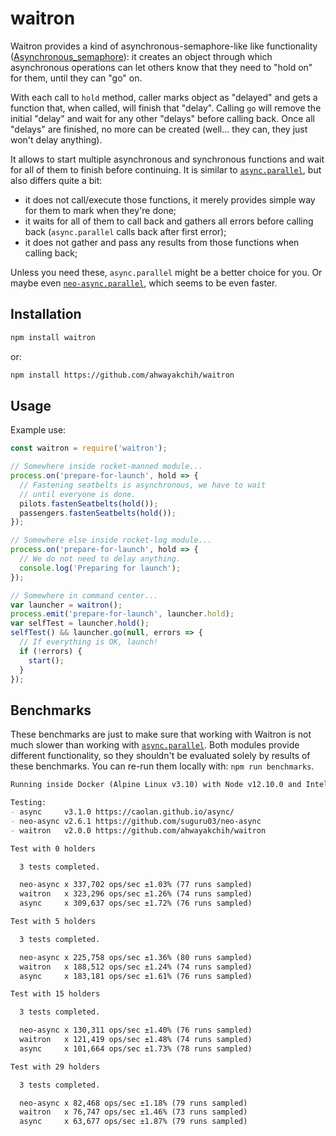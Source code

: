 waitron
=======

Waitron provides a kind of asynchronous-semaphore-like like functionality ([Asynchronous_semaphore](https://en.wikipedia.org/wiki/Asynchronous_semaphore)): it creates an object through which asynchronous operations can let others know that they need to "hold on" for them, until they can "go" on.

With each call to `hold` method, caller marks object as "delayed" and gets a function that, when called, will finish that "delay".
Calling `go` will remove the initial "delay" and wait for any other "delays" before calling back.
Once all "delays" are finished, no more can be created (well... they can, they just won't delay anything).

It allows to start multiple asynchronous and synchronous functions and wait for all of them to finish before continuing. It is similar to [`async.parallel`](https://github.com/caolan/async), but also differs quite a bit:

- it does not call/execute those functions, it merely provides simple way for them to mark when they're done;
- it waits for all of them to call back and gathers all errors before calling back (`async.parallel` calls back after first error);
- it does not gather and pass any results from those functions when calling back;

Unless you need these, `async.parallel` might be a better choice for you. Or maybe even [`neo-async.parallel`](https://github.com/suguru03/neo-async), which seems to be even faster.


## Installation

```sh
npm install waitron
```

or:

```sh
npm install https://github.com/ahwayakchih/waitron
```


## Usage

Example use:

```javascript
const waitron = require('waitron');

// Somewhere inside rocket-manned module...
process.on('prepare-for-launch', hold => {
  // Fastening seatbelts is asynchronous, we have to wait
  // until everyone is done.
  pilots.fastenSeatbelts(hold());
  passengers.fastenSeatbelts(hold());
});

// Somewhere else inside rocket-log module...
process.on('prepare-for-launch', hold => {
  // We do not need to delay anything.
  console.log('Preparing for launch');
});

// Somewhere in command center...
var launcher = waitron();
process.emit('prepare-for-launch', launcher.hold);
var selfTest = launcher.hold();
selfTest() && launcher.go(null, errors => {
  // If everything is OK, launch!
  if (!errors) {
    start();
  }
});
```


## Benchmarks

These benchmarks are just to make sure that working with Waitron is not much slower than working with [`async.parallel`](https://github.com/caolan/async). Both modules provide different functionality, so they shouldn't be evaluated solely by results of these benchmarks.
You can re-run them locally with: `npm run benchmarks`.

```markdown
Running inside Docker (Alpine Linux v3.10) with Node v12.10.0 and Intel(R) Core(TM) i7-3537U CPU @ 2.00GHz x 4

Testing:
- async     v3.1.0 https://caolan.github.io/async/         
- neo-async v2.6.1 https://github.com/suguru03/neo-async   
- waitron   v2.0.0 https://github.com/ahwayakchih/waitron  

Test with 0 holders

  3 tests completed.

  neo-async x 337,702 ops/sec ±1.03% (77 runs sampled)
  waitron   x 323,296 ops/sec ±1.26% (74 runs sampled)
  async     x 309,637 ops/sec ±1.72% (76 runs sampled)

Test with 5 holders

  3 tests completed.

  neo-async x 225,758 ops/sec ±1.36% (80 runs sampled)
  waitron   x 188,512 ops/sec ±1.24% (74 runs sampled)
  async     x 183,181 ops/sec ±1.61% (76 runs sampled)

Test with 15 holders

  3 tests completed.

  neo-async x 130,311 ops/sec ±1.40% (76 runs sampled)
  waitron   x 121,419 ops/sec ±1.48% (74 runs sampled)
  async     x 101,664 ops/sec ±1.73% (78 runs sampled)

Test with 29 holders

  3 tests completed.

  neo-async x 82,468 ops/sec ±1.18% (79 runs sampled)
  waitron   x 76,747 ops/sec ±1.46% (73 runs sampled)
  async     x 63,677 ops/sec ±1.87% (79 runs sampled)
```